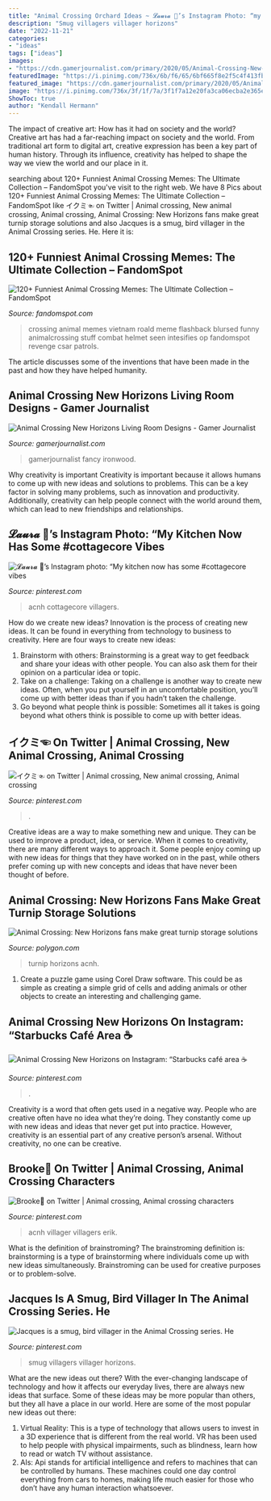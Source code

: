 ```yaml
---
title: "Animal Crossing Orchard Ideas ~ 𝓛𝓪𝓾𝓻𝓪 🌿’s Instagram Photo: “my Kitchen Now Has Some #cottagecore Vibes"
description: "Smug villagers villager horizons"
date: "2022-11-21"
categories:
- "ideas"
tags: ["ideas"]
images:
- "https://cdn.gamerjournalist.com/primary/2020/05/Animal-Crossing-New-Horizons-Living-Room-Designs-6-1.jpg"
featuredImage: "https://i.pinimg.com/736x/6b/f6/65/6bf665f8e2f5c4f413fb90b498cb38e5.jpg"
featured_image: "https://cdn.gamerjournalist.com/primary/2020/05/Animal-Crossing-New-Horizons-Living-Room-Designs-6-1.jpg"
image: "https://i.pinimg.com/736x/3f/1f/7a/3f1f7a12e20fa3ca06ecba2e365e0525.jpg"
ShowToc: true
author: "Kendall Hermann"
---
```



The impact of creative art: How has it had on society and the world?
Creative art has had a far-reaching impact on society and the world. From traditional art form to digital art, creative expression has been a key part of human history. Through its influence, creativity has helped to shape the way we view the world and our place in it.

	

		
searching about 120+ Funniest Animal Crossing Memes: The Ultimate Collection – FandomSpot you've visit to the right web. We have 8 Pics about 120+ Funniest Animal Crossing Memes: The Ultimate Collection – FandomSpot like イクミ☜ on Twitter | Animal crossing, New animal crossing, Animal crossing, Animal Crossing: New Horizons fans make great turnip storage solutions and also Jacques is a smug, bird villager in the Animal Crossing series. He. Here it is:
		
    
## 120+ Funniest Animal Crossing Memes: The Ultimate Collection – FandomSpot

<img loading=lazy src="https://static.fandomspot.com/images/05/6360/049-animal-crossing-meme.jpg" onerror="this.onerror=null;this.src='https://tse3.mm.bing.net/th?id=OIP.2FRUcVEp4dvUKFgzk1RSbQHaMh&amp;pid=15.1';" alt="120+ Funniest Animal Crossing Memes: The Ultimate Collection – FandomSpot">

_Source: fandomspot.com_

>crossing animal memes vietnam roald meme flashback blursed funny animalcrossing stuff combat helmet seen intesifies op fandomspot revenge csar patrols. 

	

The article discusses some of the inventions that have been made in the past and how they have helped humanity.

    
## Animal Crossing New Horizons Living Room Designs - Gamer Journalist

<img loading=lazy src="https://cdn.gamerjournalist.com/primary/2020/05/Animal-Crossing-New-Horizons-Living-Room-Designs-6-1.jpg" onerror="this.onerror=null;this.src='https://tse4.mm.bing.net/th?id=OIP.6H6qtdXv6cG7bXg_eneaZAHaEK&amp;pid=15.1';" alt="Animal Crossing New Horizons Living Room Designs - Gamer Journalist">

_Source: gamerjournalist.com_

>gamerjournalist fancy ironwood. 

	

Why creativity is important
Creativity is important because it allows humans to come up with new ideas and solutions to problems. This can be a key factor in solving many problems, such as innovation and productivity. Additionally, creativity can help people connect with the world around them, which can lead to new friendships and relationships.

    
## 𝓛𝓪𝓾𝓻𝓪 🌿’s Instagram Photo: “My Kitchen Now Has Some #cottagecore Vibes

<img loading=lazy src="https://i.pinimg.com/736x/dc/72/91/dc7291508e6a76c406aacf1741b7b852.jpg" onerror="this.onerror=null;this.src='https://tse3.mm.bing.net/th?id=OIP.LDAa-vSv3K7XpPF_-SGAhAHaEK&amp;pid=15.1';" alt="𝓛𝓪𝓾𝓻𝓪 🌿’s Instagram photo: “My kitchen now has some #cottagecore vibes">

_Source: pinterest.com_

>acnh cottagecore villagers. 

	

How do we create new ideas?
Innovation is the process of creating new ideas. It can be found in everything from technology to business to creativity. Here are four ways to create new ideas:

1. Brainstorm with others: Brainstorming is a great way to get feedback and share your ideas with other people. You can also ask them for their opinion on a particular idea or topic.
2. Take on a challenge: Taking on a challenge is another way to create new ideas. Often, when you put yourself in an uncomfortable position, you’ll come up with better ideas than if you hadn’t taken the challenge.
3. Go beyond what people think is possible: Sometimes all it takes is going beyond what others think is possible to come up with better ideas.

    
## イクミ☜ On Twitter | Animal Crossing, New Animal Crossing, Animal Crossing

<img loading=lazy src="https://i.pinimg.com/736x/09/fc/1e/09fc1e01acb0a24bd7e38b8d35f4e60d.jpg" onerror="this.onerror=null;this.src='https://tse1.mm.bing.net/th?id=OIP.1jvWNSYJoax9BzDdj34hYQHaEK&amp;pid=15.1';" alt="イクミ☜ on Twitter | Animal crossing, New animal crossing, Animal crossing">

_Source: pinterest.com_

>. 

	

Creative ideas are a way to make something new and unique. They can be used to improve a product, idea, or service. When it comes to creativity, there are many different ways to approach it. Some people enjoy coming up with new ideas for things that they have worked on in the past, while others prefer coming up with new concepts and ideas that have never been thought of before.

    
## Animal Crossing: New Horizons Fans Make Great Turnip Storage Solutions

<img loading=lazy src="https://cdn.vox-cdn.com/thumbor/p-NeGzClQWCn6RyVtvuWW2-Q7xc=/0x71:1800x1013/fit-in/1200x630/cdn.vox-cdn.com/uploads/chorus_asset/file/19873727/turnip.jpg" onerror="this.onerror=null;this.src='https://tse1.mm.bing.net/th?id=OIP.7fzDzLtfB1yNC8iRhsfauwHaD4&amp;pid=15.1';" alt="Animal Crossing: New Horizons fans make great turnip storage solutions">

_Source: polygon.com_

>turnip horizons acnh. 

	

1. Create a puzzle game using Corel Draw software. This could be as simple as creating a simple grid of cells and adding animals or other objects to create an interesting and challenging game. 

    
## Animal Crossing New Horizons On Instagram: “Starbucks Café Area ☕️

<img loading=lazy src="https://i.pinimg.com/736x/39/0e/12/390e12190811f55098f4e38d6962dacb.jpg" onerror="this.onerror=null;this.src='https://tse3.mm.bing.net/th?id=OIP.gacFtNa92MqpfNGQ-nUWCgHaEK&amp;pid=15.1';" alt="Animal Crossing New Horizons on Instagram: “Starbucks café area ☕️">

_Source: pinterest.com_

>. 

	

Creativity is a word that often gets used in a negative way. People who are creative often have no idea what they’re doing. They constantly come up with new ideas and ideas that never get put into practice. However, creativity is an essential part of any creative person’s arsenal. Without creativity, no one can be creative.

    
## Brooke🍄 On Twitter | Animal Crossing, Animal Crossing Characters

<img loading=lazy src="https://i.pinimg.com/736x/3f/1f/7a/3f1f7a12e20fa3ca06ecba2e365e0525.jpg" onerror="this.onerror=null;this.src='https://tse2.mm.bing.net/th?id=OIP.RyJX8hYH7li0RRJIICqPzAHaEK&amp;pid=15.1';" alt="Brooke🍄 on Twitter | Animal crossing, Animal crossing characters">

_Source: pinterest.com_

>acnh villager villagers erik. 

	

What is the definition of brainstroming?
The brainstroming definition is:
brainstorming is a type of brainstorming where individuals come up with new ideas simultaneously. Brainstroming can be used for creative purposes or to problem-solve.

    
## Jacques Is A Smug, Bird Villager In The Animal Crossing Series. He

<img loading=lazy src="https://i.pinimg.com/736x/6b/f6/65/6bf665f8e2f5c4f413fb90b498cb38e5.jpg" onerror="this.onerror=null;this.src='https://tse1.mm.bing.net/th?id=OIP.Wk2AV0rVqIYQFxOVGIsUNgAAAA&amp;pid=15.1';" alt="Jacques is a smug, bird villager in the Animal Crossing series. He">

_Source: pinterest.com_

>smug villagers villager horizons. 

	

What are the new ideas out there?
With the ever-changing landscape of technology and how it affects our everyday lives, there are always new ideas that surface. Some of these ideas may be more popular than others, but they all have a place in our world. Here are some of the most popular new ideas out there: 
1. Virtual Reality: This is a type of technology that allows users to invest in a 3D experience that is different from the real world. VR has been used to help people with physical impairments, such as blindness, learn how to read or watch TV without assistance. 
2. AIs: Api stands for artificial intelligence and refers to machines that can be controlled by humans. These machines could one day control everything from cars to homes, making life much easier for those who don’t have any human interaction whatsoever. 

